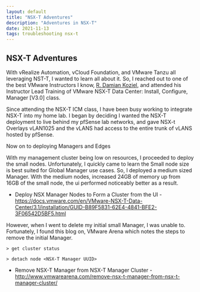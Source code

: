 ```yaml
---
layout: default
title: "NSX-T Adventures"
description: "Adventures in NSX-T"
date: 2021-11-13
tags: troubleshooting nsx-t
---
```

## NSX-T Adventures

With vRealize Automation, vCloud Foundation, and VMware Tanzu all leveraging NST-T, I wanted to learn all about it. So, I reached out to one of the best VMware Instructors I know, [R. Damian Koziel](https://www.linkedin.com/in/rdkoziel/), and attended his Instructor Lead Training of VMware NSX-T Data Center: Install, Configure, Manager [V3.0] class.

Since attending the NSX-T ICM class, I have been busy working to integrate NSX-T into my home lab. I began by deciding I wanted the NSX-T deployment to live behind my pfSense lab networks, and gave NSX-t Overlays vLAN1025 and the vLANS had access to the entire trunk of vLANS hosted by pfSense.

Now on to deploying Managers and Edges

With my management cluster being low on resources, I proceeded to deploy the small nodes. Unfortunately, I quickly came to learn the Small node size is best suited for Global Manager use cases. So, I deployed a medium sized Manager. With the medium nodes, increased 24GB of memory up from 16GB of the small node, the ui performed noticeably better as a result.

* Deploy NSX Manager Nodes to Form a Cluster from the UI - https://docs.vmware.com/en/VMware-NSX-T-Data-Center/3.1/installation/GUID-B89F5831-62E4-4841-BFE2-3F06542D5BF5.html

However, when I went to delete my initial small Manager, I was unable to. Fortunately, I found this blog on, VMware Arena which notes the steps to remove the initial Manager.

``> get cluster status``

``> detach node <NSX-T Manager UUID>``

* Remove NSX-T Manager from NSX-T Manager Cluster - http://www.vmwarearena.com/remove-nsx-t-manager-from-nsx-t-manager-cluster/